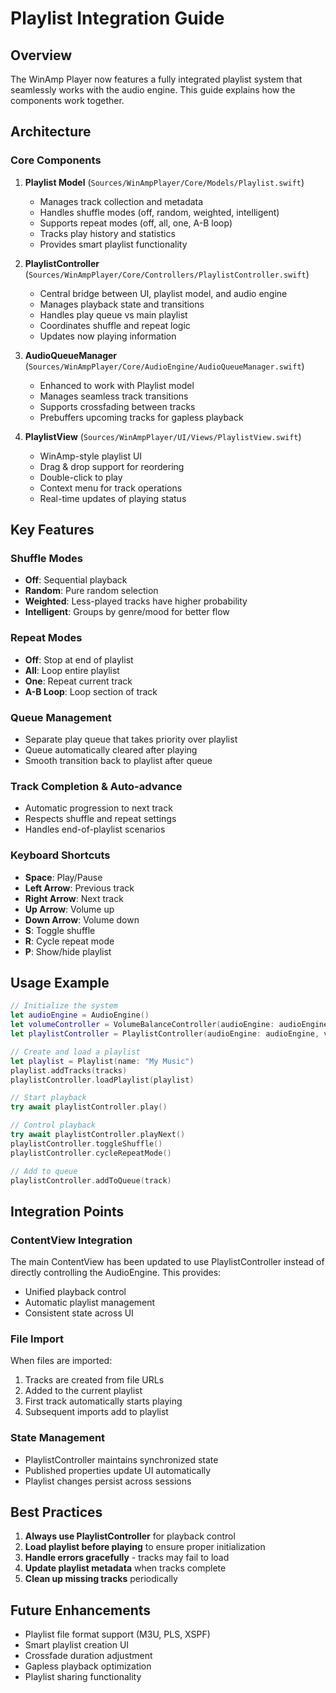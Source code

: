 # Playlist Integration Guide

## Overview

The WinAmp Player now features a fully integrated playlist system that seamlessly works with the audio engine. This guide explains how the components work together.

## Architecture

### Core Components

1. **Playlist Model** (`Sources/WinAmpPlayer/Core/Models/Playlist.swift`)
   - Manages track collection and metadata
   - Handles shuffle modes (off, random, weighted, intelligent)
   - Supports repeat modes (off, all, one, A-B loop)
   - Tracks play history and statistics
   - Provides smart playlist functionality

2. **PlaylistController** (`Sources/WinAmpPlayer/Core/Controllers/PlaylistController.swift`)
   - Central bridge between UI, playlist model, and audio engine
   - Manages playback state and transitions
   - Handles play queue vs main playlist
   - Coordinates shuffle and repeat logic
   - Updates now playing information

3. **AudioQueueManager** (`Sources/WinAmpPlayer/Core/AudioEngine/AudioQueueManager.swift`)
   - Enhanced to work with Playlist model
   - Manages seamless track transitions
   - Supports crossfading between tracks
   - Prebuffers upcoming tracks for gapless playback

4. **PlaylistView** (`Sources/WinAmpPlayer/UI/Views/PlaylistView.swift`)
   - WinAmp-style playlist UI
   - Drag & drop support for reordering
   - Double-click to play
   - Context menu for track operations
   - Real-time updates of playing status

## Key Features

### Shuffle Modes
- **Off**: Sequential playback
- **Random**: Pure random selection
- **Weighted**: Less-played tracks have higher probability
- **Intelligent**: Groups by genre/mood for better flow

### Repeat Modes
- **Off**: Stop at end of playlist
- **All**: Loop entire playlist
- **One**: Repeat current track
- **A-B Loop**: Loop section of track

### Queue Management
- Separate play queue that takes priority over playlist
- Queue automatically cleared after playing
- Smooth transition back to playlist after queue

### Track Completion & Auto-advance
- Automatic progression to next track
- Respects shuffle and repeat settings
- Handles end-of-playlist scenarios

### Keyboard Shortcuts
- **Space**: Play/Pause
- **Left Arrow**: Previous track
- **Right Arrow**: Next track
- **Up Arrow**: Volume up
- **Down Arrow**: Volume down
- **S**: Toggle shuffle
- **R**: Cycle repeat mode
- **P**: Show/hide playlist

## Usage Example

```swift
// Initialize the system
let audioEngine = AudioEngine()
let volumeController = VolumeBalanceController(audioEngine: audioEngine.audioEngine)
let playlistController = PlaylistController(audioEngine: audioEngine, volumeController: volumeController)

// Create and load a playlist
let playlist = Playlist(name: "My Music")
playlist.addTracks(tracks)
playlistController.loadPlaylist(playlist)

// Start playback
try await playlistController.play()

// Control playback
try await playlistController.playNext()
playlistController.toggleShuffle()
playlistController.cycleRepeatMode()

// Add to queue
playlistController.addToQueue(track)
```

## Integration Points

### ContentView Integration
The main ContentView has been updated to use PlaylistController instead of directly controlling the AudioEngine. This provides:
- Unified playback control
- Automatic playlist management
- Consistent state across UI

### File Import
When files are imported:
1. Tracks are created from file URLs
2. Added to the current playlist
3. First track automatically starts playing
4. Subsequent imports add to playlist

### State Management
- PlaylistController maintains synchronized state
- Published properties update UI automatically
- Playlist changes persist across sessions

## Best Practices

1. **Always use PlaylistController** for playback control
2. **Load playlist before playing** to ensure proper initialization
3. **Handle errors gracefully** - tracks may fail to load
4. **Update playlist metadata** when tracks complete
5. **Clean up missing tracks** periodically

## Future Enhancements

- Playlist file format support (M3U, PLS, XSPF)
- Smart playlist creation UI
- Crossfade duration adjustment
- Gapless playback optimization
- Playlist sharing functionality